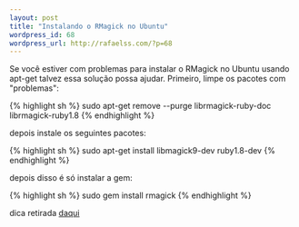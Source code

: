 ```yaml
--- 
layout: post
title: "Instalando o RMagick no Ubuntu"
wordpress_id: 68
wordpress_url: http://rafaelss.com/?p=68
---
```

<p>
  Se você estiver com problemas para instalar o RMagick no Ubuntu usando apt-get talvez essa solução
  possa ajudar. Primeiro, limpe os pacotes com "problemas":
</p>

{% highlight sh %}
sudo apt-get remove --purge librmagick-ruby-doc librmagick-ruby1.8
{% endhighlight %}

<p>depois instale os seguintes pacotes:</p>

{% highlight sh %}
sudo apt-get install libmagick9-dev ruby1.8-dev
{% endhighlight %}

<p>depois disso é só instalar a gem:</p>

{% highlight sh %}
sudo gem install rmagick
{% endhighlight %}

<p>dica retirada <a href="http://snippets.dzone.com/posts/show/4140">daqui</a></p>
